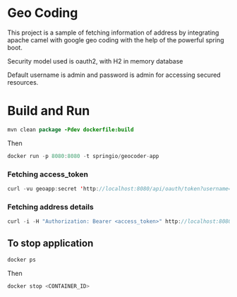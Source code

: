 # Geo Coding

This project is a sample of fetching information of address by integrating apache camel with google geo coding with the help of the powerful spring boot.

Security model used is oauth2, with H2 in memory database

Default username is admin and password is admin for accessing secured resources.

# Build and Run

```java
mvn clean package -Pdev dockerfile:build
```

Then

```java
docker run -p 8080:8080 -t springio/geocoder-app
```

### Fetching access_token
```java
curl -vu geoapp:secret 'http://localhost:8080/api/oauth/token?username=admin&password=admin&grant_type=password'
```


### Fetching address details
```java
curl -i -H "Authorization: Bearer <access_token>" http://localhost:8080/api/camel/geocoder/?address=Paris
```

## To stop application
```java
docker ps
```

Then

```java
docker stop <CONTAINER_ID>
```
